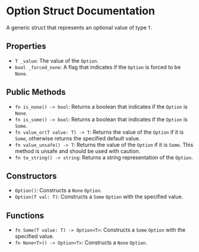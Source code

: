 # Option<T> Struct Documentation

A generic struct that represents an optional value of type `T`.

## Properties

-   `T _value`: The value of the `Option`.
-   `bool _forced_none`: A flag that indicates if the `Option` is forced to be `None`.

## Public Methods

-   `fn is_none() -> bool`: Returns a boolean that indicates if the `Option` is `None`.
-   `fn is_some() -> bool`: Returns a boolean that indicates if the `Option` is `Some`.
-   `fn value_or(T value: T) -> T`: Returns the value of the `Option` if it is `Some`, otherwise returns the specified default value.
-   `fn value_unsafe() -> T`: Returns the value of the `Option` if it is `Some`. This method is unsafe and should be used with caution.
-   `fn to_string() -> string`: Returns a string representation of the `Option`.

## Constructors

-   `Option()`: Constructs a `None` `Option`.
-   `Option(T val: T)`: Constructs a `Some` `Option` with the specified value.

## Functions

-   `fn Some(T value: T) -> Option<T>`: Constructs a `Some` `Option` with the specified value.
-   `fn None<T>() -> Option<T>`: Constructs a `None` `Option`.

